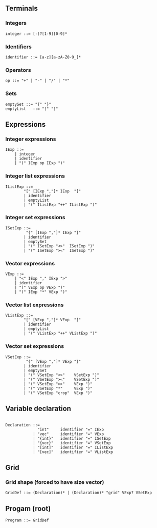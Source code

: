 ## Terminals

### Integers

```ebnf
integer ::= [-]?[1-9][0-9]*
```

### Identifiers

```ebnf
identifier ::= [a-z][a-zA-Z0-9_]*
```

### Operators

```ebnf
op ::= "+" | "-" | "/" | "*"
```

### Sets

```ebnf
emptySet ::= "{" "}"
emptyList   ::= "[" "]"
```

## Expressions

### Integer expressions

```ebnf
IExp ::=
    | integer
    | identifier
    | "(" IExp op IExp ")"
```

### Integer list expressions

```ebnf
IListExp ::=
        "[" [IExp ","]* IExp  "]"
        | identifier
        | emptyList
        | "(" IListExp "++" IListExp ")"
```

### Integer set expressions

```ebnf
ISetExp ::=
         "{" [IExp ","]* IExp "}"
        | identifier
        | emptySet
        | "(" ISetExp "<>"  ISetExp ")"
        | "(" ISetExp "><"  ISetExp ")"
```

### Vector expressions

```ebnf
VExp ::=
    | "<" IExp "," IExp ">"
    | identifier
    | "(" VExp op VExp ")"
    | "(" IExp "*" VExp ")"
```

### Vector list expressions

```ebnf
VListExp ::=
        "[" [VExp ","]* VExp  "]"
        | identifier
        | emptyList
        | "(" VListExp "++" VListExp ")"
```

### Vector set expressions

```ebnf
VSetExp ::=
         "{" [VExp ","]* VExp "}"
        | identifier
        | emptySet
        | "(" VSetExp "<>"    VSetExp ")"
        | "(" VSetExp "><"    VSetExp ")"
        | "(" VSetExp ">>"    VExp ")"
        | "(" VSetExp "*"     VExp ")"
        | "(" VSetExp "crop"  VExp ")"
```

## Variable declaration

```ebnf

Declaration ::=
              "int"     identifier "=" IExp
            | "vec"     identifier "=" VExp
            | "{int}"   identifier "=" ISetExp
            | "{vec}"   identifier "=" VSetExp
            | "[int]"   identifier "=" IListExp
            | "[vec]"   identifier "=" VListExp
```

## Grid

### Grid shape (forced to have size vector)

```ebnf
GridDef ::= (Declaration)* | (Declaration)* "grid" VExp? VSetExp
```

## Progam (root)

```ebnf
Program ::= GridDef
```
